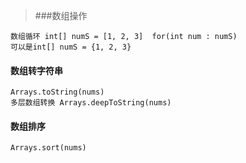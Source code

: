 > ###数组操作
```
数组循环 int[] numS = [1, 2, 3]  for(int num : numS)
可以是int[] numS = {1, 2, 3}
```
#### 数组转字符串
```
Arrays.toString(nums)
多层数组转换 Arrays.deepToString(nums)
```
#### 数组排序
```
Arrays.sort(nums)
```